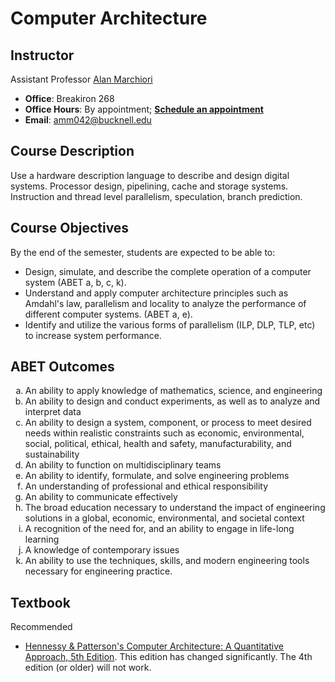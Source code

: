 Computer Architecture
======

Instructor
---- 
Assistant Professor [Alan Marchiori](http://eg.bucknell.edu/~amm042/)

 * **Office**: Breakiron 268
 * **Office Hours**: By appointment; [**Schedule an appointment**](https://doodle.com/amm042)
 * **Email**: [amm042@bucknell.edu](mailto:amm042@bucknell.edu)

Course Description
----
Use a hardware description language to describe and design digital systems. Processor design, pipelining, cache and storage systems. Instruction and thread level parallelism, speculation, branch prediction.

Course Objectives
----
By the end of the semester, students are expected to be able to:

* Design, simulate, and describe the complete operation of a computer system (ABET a, b, c, k).
* Understand and apply computer architecture principles such as Amdahl's law, parallelism and locality to analyze the performance of different computer systems. (ABET a, e).
* Identify and utilize the various forms of parallelism (ILP, DLP, TLP, etc) to increase system performance. 


ABET Outcomes
-----
<ol type="a"><li>An ability to apply knowledge of mathematics, science, and engineering</li><li>An ability to design and conduct experiments, as well as to analyze and interpret data</li><li>An ability to design a system, component, or process to meet desired needs within realistic constraints such as economic, environmental, social, political, ethical, health and safety, manufacturability, and sustainability</li><li>An ability to function on multidisciplinary teams</li><li>An ability to identify, formulate, and solve engineering problems</li><li>An understanding of professional and ethical responsibility</li><li>An ability to communicate effectively</li>
<li>The broad education necessary to understand the impact of engineering solutions in a global, economic, environmental, and societal context</li><li>A recognition of the need for, and an ability to engage in life-long learning</li><li>A knowledge of contemporary issues</li><li>An ability to use the techniques, skills, and modern engineering tools necessary for engineering practice.</li></ol>

Textbook
----

Recommended
* [Hennessy & Patterson's Computer Architecture: A Quantitative Approach, 5th Edition](http://www.amazon.com/gp/product/012383872X). This edition has changed significantly. The 4th edition (or older) will not work.

